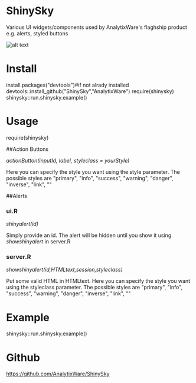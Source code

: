 ShinySky
========

Various UI widgets/components used by AnalytixWare's flaghship product e.g. alerts, styled buttons

![alt text](https://github.com/AnalytixWare/ShinySky/blob/master/screenshots/1.png?raw=true "Examples")


# Install
install.packages("devtools")#if not alrady installed
devtools::install_github("ShinySky","AnalytixWare")
require(shinysky)
shinysky::run.shinysky.example()


# Usage

require(shinysky)

##Action Buttons

_actionButton(inputId, label, styleclass = yourStyle)_

Here you can specify the style you want using the style parameter. The possible styles are "primary", "info", "success", "warning", "danger", "inverse", "link", "" 

##Alerts

### ui.R
_shinyalert(id)_

Simply provide an id. The alert will be hidden until you show it using _showshinyalert_ in server.R

### server.R
_showshinyalert(id,HTMLtext,session,styleclass)_

Put some valid HTML in HTMLtext. Here you can specify the style you want using the styleclass parameter. The possible styles are "primary", "info", "success", "warning", "danger", "inverse", "link", "" 


# Example

shinysky::run.shinysky.example()

# Github

https://github.com/AnalytixWare/ShinySky
